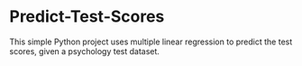 # Predict-Test-Scores
This simple Python project uses multiple linear regression to predict the test scores, given a psychology test dataset.
